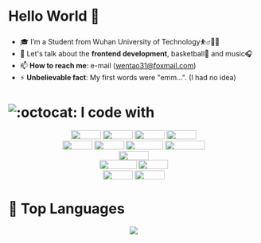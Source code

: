 

# Hello World 👋

- 🎓 I’m a Student from Wuhan University of Technology⛹️‍♂️🏃‍♂️
- 💬 Let's talk about the **frontend development**, basketball🏀 and music🎧
- 📫 **How to reach me**: e-mail (wentao31@foxmail.com) 
- ⚡ **Unbelievable fact**: My first words were "emm...". (I had no idea)

# ![:octocat:](https://cdn.jsdelivr.net/gh/Yolo-hwt/PicGo-res/images/github-profile/octocat.png) I code with

<div align=center>
<img src="https://img.shields.io/badge/vscode-black?logo=Visual Studio Code&logoColor=blue&style=flat"width=60 height=18></img>
<img src="https://img.shields.io/badge/IDEA-lightgray?logo=IntelliJ IDEA&logoColor=black&style=flat"width=60 height=18></img>
<img src="https://img.shields.io/badge/Chrome-black?logo=Google Chrome&logoColor=blue&style=flat"width=60 height=18></img>
<img src="https://img.shields.io/badge/Github-white?logo=Github&logoColor=black&style=flat"width=60 height=18></img>
</div>
<div align=center>
<img src="https://img.shields.io/badge/HTML5-red?logo=HTML5&logoColor=white&style=flat"width=60 height=18></img>
<img src="https://img.shields.io/badge/CSS3-blue?logo=CSS3&logoColor=white&style=flat"width=60 height=18></img>
<img src="https://img.shields.io/badge/JavaScript-yellow?logo=JavaScript&logoColor=white&style=flat"width=75 height=18></img>
<img src="https://img.shields.io/badge/Node.js-black?logo=Node.js&logoColor=green&style=flat"width=80 height=18></img>
</div>

<div align=center>
<img src="https://img.shields.io/badge/Vue.js-black?logo=Vue.js&logoColor=green&style=flat"width=60 height=18></img>
</div>

<div align=center>
<img src="https://img.shields.io/badge/Webpack-blue?logo=Webpack&logoColor=lightblue&style=flat"width=75 height=18></img>
<img src="https://img.shields.io/badge/Git-black?logo=Git&logoColor=red&style=flat"width=60 height=18></img>
</div>

<div align=center>
<img src="https://img.shields.io/badge/D3.js-black?logo=D3.js&logoColor=orange&style=flat"width=60 height=18></img>
<img src="https://img.shields.io/badge/Echarts-black?logo=Apache ECharts&logoColor=blue&style=flat"width=60 height=18></img>
</div>

# 🥇 Top Languages 

<div align=center>
<img src="https://github-readme-stats.vercel.app/api/top-langs/?username=Yolo-hwt&layout=compact"></img>
<div align=center>
</div>

